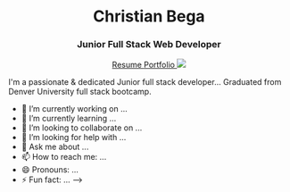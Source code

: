 <h1 align="center">Christian Bega</h1>
<h3 align="center">Junior Full Stack Web Developer</h3>

<p align="center">
  <a href="https://www.linkedin.com/in/christian-bega/">
    Resume
  </a>
   <a href="https://www.linkedin.com/in/christian-bega/">
   Portfolio
  </a>
  
  <a href="https://www.linkedin.com/in/christian-bega/">
    <img src="https://img.shields.io/badge/LinkedIn-blue?style=for-the-badge&logo=linkedin">
  </a>
</p>


I'm a passionate & dedicated Junior full stack developer... 
Graduated from Denver University full stack bootcamp. 


- 🔭 I’m currently working on ...
- 🌱 I’m currently learning ...
- 👯 I’m looking to collaborate on ...
- 🤔 I’m looking for help with ...
- 💬 Ask me about ...
- 📫 How to reach me: ...
- 😄 Pronouns: ...
- ⚡ Fun fact: ...
-->
